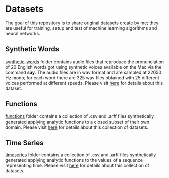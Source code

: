 # Datasets
The goal of this repository is to share original datasets create by me; they are useful for training, setup and test of machine learning algorithms and neural networks.

## Synthetic Words
[synthetic-words](./synthetic-words) folder contains audio files that reproduce the pronunciation of 20 English words got using synthetic voices available on the Mac via the command **say**.
The audio files are in wav format and are sampled at 22050 Hz mono; for each word there are 325 wav files obtained with 25 different voices performed at different speeds.
Please visit [here](https://computationalmindset.com/en/datasets/synthetic-words-dataset.html) for details about this dataset.

## Functions
[functions](./functions) folder contains a collection of .csv and .arff files synthetically generated applying analytic functions to a closed subset of their own domain.
Please visit [here](https://computationalmindset.com/en/datasets/functions-dataset.html) for details about this collection of datasets.

## Time Series
[timeseries](./timeseries) folder contains a collection of .csv and .arff files synthetically generated applying analytic functions to the values of a sequence representing time.
Please visit [here](https://computationalmindset.com/en/datasets/time-series-dataset.html) for details about this collection of datasets.
